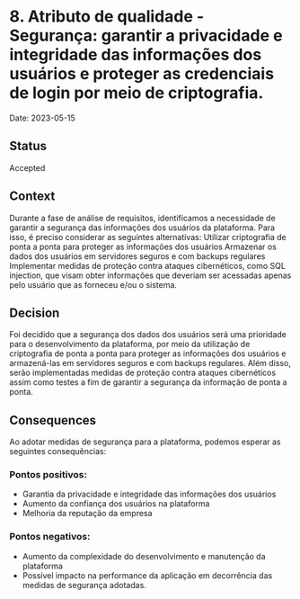# 8. Atributo de qualidade - Segurança: garantir a privacidade e integridade das informações dos usuários e proteger as credenciais de login por meio de criptografia.

Date: 2023-05-15

## Status

Accepted

## Context

Durante a fase de análise de requisitos, identificamos a necessidade de garantir a segurança das informações dos usuários da plataforma. Para isso, é preciso considerar as seguintes alternativas:
Utilizar criptografia de ponta a ponta para proteger as informações dos usuários
Armazenar os dados dos usuários em servidores seguros e com backups regulares
Implementar medidas de proteção contra ataques cibernéticos, como SQL injection, que visam obter informações que deveriam ser acessadas apenas pelo usuário que as forneceu e/ou o sistema.

## Decision

Foi decidido que a segurança dos dados dos usuários será uma prioridade para o desenvolvimento da plataforma, por meio da utilização de criptografia de ponta a ponta para proteger as informações dos usuários e armazená-las em servidores seguros e com backups regulares. Além disso, serão implementadas medidas de proteção contra ataques cibernéticos assim como testes a fim de garantir a segurança da informação de ponta a ponta.

## Consequences

Ao adotar medidas de segurança para a plataforma, podemos esperar as seguintes consequências:
### Pontos positivos:
* Garantia da privacidade e integridade das informações dos usuários
* Aumento da confiança dos usuários na plataforma
* Melhoria da reputação da empresa

### Pontos negativos:
* Aumento da complexidade do desenvolvimento e manutenção da plataforma
* Possível impacto na performance da aplicação em decorrência das medidas de segurança adotadas.

